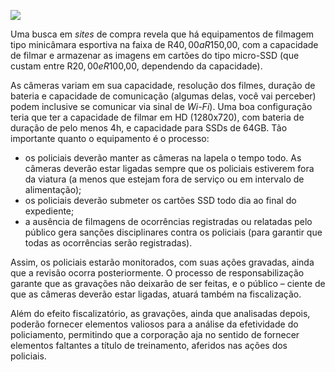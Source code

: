 [![](https://ampli-images.s3.amazonaws.com/production/5a4f169e-e53c-42da-886c-446ac262c752/original)](https://ampli-images.s3.amazonaws.com/production/5a4f169e-e53c-42da-886c-446ac262c752/original)

Uma busca em _sites_ de compra revela que há equipamentos de filmagem tipo minicâmara esportiva na faixa de R$40,00 a R$150,00, com a capacidade de filmar e armazenar as imagens em cartões do tipo micro-SSD (que custam entre R$20,00 e R$100,00, dependendo da capacidade).

As câmeras variam em sua capacidade, resolução dos filmes, duração de bateria e capacidade de comunicação (algumas delas, você vai perceber) podem inclusive se comunicar via sinal de _Wi-Fi_). Uma boa configuração teria que ter a capacidade de filmar em HD (1280x720), com bateria de duração de pelo menos 4h, e capacidade para SSDs de 64GB. Tão importante quanto o equipamento é o processo:

- os policiais deverão manter as câmeras na lapela o tempo todo. As câmeras deverão estar ligadas sempre que os policiais estiverem fora da viatura (a menos que estejam fora de serviço ou em intervalo de alimentação);
- os policiais deverão submeter os cartões SSD todo dia ao final do expediente;
- a ausência de filmagens de ocorrências registradas ou relatadas pelo público gera sanções disciplinares contra os policiais (para garantir que todas as ocorrências serão registradas).

Assim, os policiais estarão monitorados, com suas ações gravadas, ainda que a revisão ocorra posteriormente. O processo de responsabilização garante que as gravações não deixarão de ser feitas, e o público – ciente de que as câmeras deverão estar ligadas, atuará também na fiscalização.

Além do efeito fiscalizatório, as gravações, ainda que analisadas depois, poderão fornecer elementos valiosos para a análise da efetividade do policiamento, permitindo que a corporação aja no sentido de fornecer elementos faltantes a título de treinamento, aferidos nas ações dos policiais.